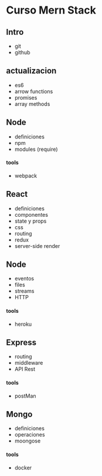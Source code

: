 # Curso Mern Stack


## Intro
* git
* github

## actualizacion
* es6
* arrow functions
* promises
* array methods

## Node
* definiciones
* npm
* modules (require)

#### tools
* webpack


## React
* definiciones
* componentes
* state y props
* css
* routing
* redux
* server-side render


## Node
* eventos
* files
* streams
* HTTP

#### tools
* heroku

## Express
* routing
* middleware
* API Rest

#### tools
* postMan

## Mongo
* definiciones
* operaciones
* moongose

#### tools
* docker
